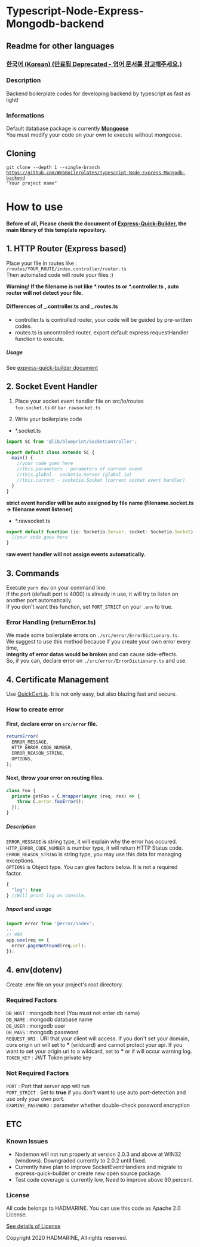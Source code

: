 # Typescript-Node-Express-Mongodb-backend

## Readme for other languages

### [한국어 (Korean) (만료됨 Deprecated - 영어 문서를 참고해주세요.)](https://github.com/WebBoilerplates/Typescript-Node-Express-Mongodb-backend/blob/master/docs/README_ko.md)

### Description

Backend boilerplate codes for developing backend by typescript as fast as light!

### Informations

Default database package is currently [<b>Mongoose</b>](https://www.npmjs.com/package/mongoose)<br/>
You must modify your code on your own to execute without mongoose.

## Cloning

<code>git clone --depth 1 --single-branch https://github.com/WebBoilerplates/Typescript-Node-Express-Mongodb-backend "Your project name"</code>

# How to use

**Before of all, Please check the document of [Express-Quick-Builder](https://github.com/hadmarine/express-quick-builder), the main library of this template repository.**

## 1. HTTP Router (Express based)

Place your file in routes like :
<code>/routes/YOUR_ROUTE/index.controller/router.ts</code><br/>
Then automated code will route your files :)

<b>Warning! If the filename is not like \*.routes.ts or \*.controller.ts , auto router will not detect your file.</b>

#### Differences of _.controller.ts and _.routes.ts

- controller.ts is controlled router, your code will be guided by pre-written codes.
- routes.ts is uncontrolled router, export default express requestHandler function to execute.

##### Usage

See [express-quick-builder document](https://github.com/HADMARINE/express-quick-builder/blob/master/README.md)

## 2. Socket Event Handler

1. Place your socket event handler file on src/io/routes<br/>
   <code>foo.socket.ts</code> or <code>bar.rawsocket.ts</code>

2. Write your boilerplate code

- \*.socket.ts

```typescript
import SC from '@lib/blueprint/SocketController';

export default class extends SC {
  main() {
    //your code goes here
    //this.parameters - parameters of current event
    //this.global - socketio.Server (global io)
    //this.current - socketio.Socket (current socket event handler)
  }
}
```

<b>strict event handler will be auto assigned by file name (filename.socket.ts -> filename event listener)</b>

- \*.rawsocket.ts

```typescript
export default function (io: Socketio.Server, socket: Socketio.Socket) {
  //your code goes here
}
```

<b>raw event handler will not assign events automatically.</b>

## 3. Commands

Execute <code>yarn dev</code> on your command line.<br/>
If the port (default port is 4000) is already in use, it will try to listen on another port automatically. <br/>
If you don't want this function, set <code>PORT_STRICT</code> on your <code>.env</code> to true.

### Error Handling (returnError.ts)

We made some boilerplate errors on <code>./src/error/ErrorDictionary.ts</code>. <br/>
We suggest to use this method because if you create your own error every time,<br/> **integrity of error datas would be broken** and can cause side-effects.<br/>
So, if you can, declare error on <code>./src/error/ErrorDictionary.ts</code> and use.

## 4. Certificate Management

Use [QuickCert.js](https://github.com/HADMARINE/quickcert.js). It is not only easy, but also blazing fast and secure.

### How to create error

#### First, declare error on <code>src/error</code> file.

```typescript
returnError(
  ERROR_MESSAGE,
  HTTP_ERROR_CODE_NUMBER,
  ERROR_REASON_STRING,
  OPTIONS,
);
```

#### Next, throw your error on routing files.

```typescript
class Foo {
  private getFoo = C.Wrapper(async (req, res) => {
    throw C.error.fooError();
  });
}
```

##### Description

<code>ERROR_MESSAGE</code> is string type, it will explain why the error has occured.<br/>
<code>HTTP_ERROR_CODE_NUMBER</code> is number type, it will return HTTP Status code.<br/>
<code>ERROR_REASON_STRING</code> is string type, you may use this data for managing exceptions.<br/>
<code>OPTIONS</code> is Object type. You can give factors below. It is not a required factor.<br/>

```typescript
{
  "log": true
} //Will print log on console.
```

##### Import and usage

```typescript
import error from '@error/index';
...
// 404
app.use(req => {
  error.pageNotFound(req.url);
});
```

## 4. env(dotenv)

Create .env file on your project's root directory.

### Required Factors

<code>DB_HOST</code> : mongodb host (You must not enter db name)<br/>
<code>DB_NAME</code> : mongodb database name<br/>
<code>DB_USER</code> : mongodb user<br/>
<code>DB_PASS</code> : mongodb password<br/>
<code>REQUEST_URI</code> : URI that your client will access. If you don't set your domain, cors origin uri will set to <b>\*</b> (wildcard) and cannot protect your api. If you want to set your origin uri to a wildcard, set to <b>\*</b> or if will occur warning log.<br/>
<code>TOKEN_KEY</code> : JWT Token private key

### Not Required Factors

<code>PORT</code> : Port that server app will run<br/>
<code>PORT_STRICT</code> : Set to <b>true</b> if you don't want to use auto port-detection and use only your own port.<br/>
<code>EXAMINE_PASSWORD</code> : parameter whether double-check password encryption<br/>

## ETC

### Known Issues

- Nodemon will not run properly at version 2.0.3 and above at WIN32 (windows). Downgraded currently to 2.0.2 until fixed.
- Currently have plan to improve SocketEventHandlers and migrate to express-quick-builder or create new open source package.
- Test code coverage is currently low, Need to improve above 90 percent.

### License

All code belongs to HADMARINE. You can use this code as Apache 2.0 License.

[See details of License](https://github.com/HADMARINE/Typescript-Node-Express-Mongodb-backend/blob/master/LICENSE)

Copyright 2020 HADMARINE, All rights reserved.
